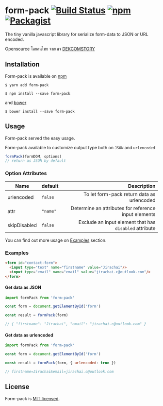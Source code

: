 # form-pack [![Build Status](https://travis-ci.org/DEKCOMSTORY/form-pack.svg?branch=master)](https://travis-ci.org/DEKCOMSTORY/form-pack) [![npm](https://img.shields.io/npm/v/npm.svg)]() [![Packagist](https://img.shields.io/packagist/l/doctrine/orm.svg)]()
The tiny vanilla javascript library for serialize form-data to JSON or URL encoded.

Opensource โดยคนไทย จากเพจ [DEKCOMSTORY](https://facebook.com/dekcomstorypage)

## Installation
Form-pack is available on [npm](https://www.npmjs.com/)

`
$ yarn add form-pack
`

`
$ npm install --save form-pack
`

and [bower](https://bower.io/)

`
$ bower install --save form-pack
`

## Usage
Form-pack served the easy usage.

Form-pack available to customize output type both on `JSON` and `urlencoded`

```javascript
formPack(formDOM, options)
// return as JSON by default
```

### Option Attributes
|Name|default|Description|
|-|:-|-:|
| urlencoded  | `false` | To let form-pack return data as urlencoded |
| attr  | `"name"` | Determine an attributes for reference input elements |
| skipDisabled  | `false` | Exclude an input element that has `disabled` attribute |

You can find out more usage on [Examples](#examples) section.


### Examples

```html
<form id="contact-form">
  <input type="text" name="firstname" value="Jirachai"/>
  <input type="email" name="email" value="jirachai.c@outlook.com"/>
</form>
```

#### Get data as JSON

```javascript
import formPack from 'form-pack'

const form = document.getElementById('form')

const result = formPack(form)

// { "firstname": "Jirachai", "email": "jirachai.c@outlook.com" }
```

#### Get data as urlencoded

```javascript
import formPack from 'form-pack'

const form = document.getElementById('form')

const result = formPack(form, { urlencoded: true })

// firstname=Jirachai&email=jirachai.c@outlook.com
```


## License
Form-pack is [MIT licensed](https://github.com/DEKCOMSTORY/form-pack/blob/master/LICENSE).
